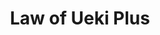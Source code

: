 --- 
title: "Law of Ueki Plus"
publishdate: "2019-2-24T16:48:46+02:00"
src: "https://365manga.net/manga/law-of-ueki-plus"
image: "https://data.365manga.net/images/thumbnails/30446-law-of-ueki-plus.jpg"
description: " Law of Ueki Plus manga summary: The Law of Ueki plus takes place 2 years after the end of The Law of Ueki, everyone has gone there own way and life has become peaceful again until one day Ueki saves a dog only to stumble upon a plot to steal the memories from all the people of earth. ueki as the only person who did not have his memories taken,…"
---